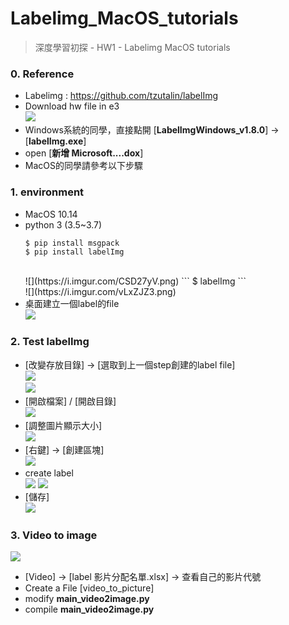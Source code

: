 # Labelimg_MacOS_tutorials

> 深度學習初探 - HW1 - Labelimg MacOS tutorials

### 0. Reference 
- Labelimg : https://github.com/tzutalin/labelImg
- Download hw file in e3<br />
    ![](https://i.imgur.com/usQ2Mss.png)
- Windows系統的同學，直接點開 [**LabelImgWindows_v1.8.0**] -> [**labelImg.exe**]
- open [**新增 Microsoft....dox**]
- MacOS的同學請參考以下步驟

### 1. environment
- MacOS 10.14
- python 3 (3.5~3.7)
    ```
    $ pip install msgpack
    $ pip install labelImg
    ```
    <br />
    ![](https://i.imgur.com/CSD27yV.png)
    ```
    $ labelImg
    ```
    <br />
    ![](https://i.imgur.com/vLxZJZ3.png)
- 桌面建立一個label的file<br />
    ![](https://i.imgur.com/4bPZLPc.png)

    
### 2. Test labelImg
- [改變存放目錄] -> [選取到上一個step創建的label file]<br />
    ![](https://i.imgur.com/P65cJM4.png)<br />
    ![](https://i.imgur.com/oEWoGAM.png)
- [開啟檔案] / [開啟目錄]<br />
    ![](https://i.imgur.com/8Qmie2o.png)
- [調整圖片顯示大小]<br />
    ![](https://i.imgur.com/PC7zP3V.png)
- [右鍵] -> [創建區塊]<br />
    ![](https://i.imgur.com/PC1w1hm.png)
- create label<br />
    ![](https://i.imgur.com/r55lrj4.png)
    ![](https://i.imgur.com/uEtI2IJ.png)
- [儲存]<br />
    ![](https://i.imgur.com/3e2Dc38.png)


### 3. Video to image
![](https://i.imgur.com/usQ2Mss.png)<br />
- [Video] -> [label 影片分配名單.xlsx] -> 查看自己的影片代號
- Create a File [video_to_picture]
- modify **main_video2image.py**
- compile **main_video2image.py**
